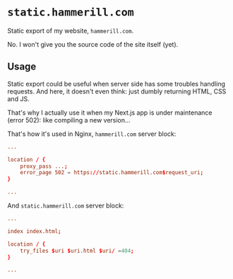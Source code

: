 # `static.hammerill.com`
Static export of my website, `hammerill.com`.

No. I won't give you the source code of the site itself (yet).

## Usage
Static export could be useful when server side has some troubles handling requests.
And here, it doesn't even think: just dumbly returning HTML, CSS and JS.

That's why I actually use it when my Next.js app is under maintenance (error 502): like compiling a new version...

That's how it's used in Nginx, `hammerill.com` server block:
```conf
...

location / {
    proxy_pass ...;
    error_page 502 = https://static.hammerill.com$request_uri;
}

...
```

And `static.hammerill.com` server block:
```conf
...

index index.html;

location / {
    try_files $uri $uri.html $uri/ =404;
}

...
```
